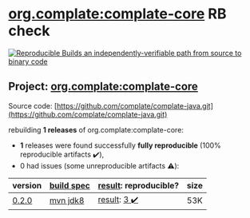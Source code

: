 [org.complate:complate-core](https://search.maven.org/artifact/org.complate/complate-core/) RB check
=======

[![Reproducible Builds](https://reproducible-builds.org/images/logos/rb.svg) an independently-verifiable path from source to binary code](https://reproducible-builds.org/)

## Project: [org.complate:complate-core](https://search.maven.org/artifact/org.complate/complate-core/)

Source code: [https://github.com/complate/complate-java.git](https://github.com/complate/complate-java.git)

rebuilding **1 releases** of org.complate:complate-core:
- **1** releases were found successfully **fully reproducible** (100% reproducible artifacts :heavy_check_mark:),
- 0 had issues (some unreproducible artifacts :warning:):

| version | [build spec](/BUILDSPEC.md) | [result](https://reproducible-builds.org/docs/jvm/): reproducible? | size |
| -- | --------- | ------ | -- |
| [0.2.0](https://search.maven.org/artifact/org.complate/complate-core/0.2.0/pom) | [mvn jdk8](complate-core-0.2.0.buildspec) | [result](complate-core-0.2.0.buildinfo): [3 :heavy_check_mark: ](complate-core-0.2.0.buildcompare) | 53K |
